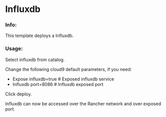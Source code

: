 # Influxdb

### Info:

 This template deploys a Influxdb.
 
 
### Usage:

 Select influxdb from catalog. 

 Change the following cloud9 default parameters, if you need:

- Expose influxdb=true		# Exposed influxdb service
- Influxdb port=8086		# Influxdb exposed port

 Click deploy.
 
 Influxdb can now be accessed over the Rancher network and over exposed port.

